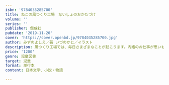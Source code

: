 ```yaml
---
isbn: '9784035285700'
title: ねこの風つくり工場　ないしょのおかたづけ
volume: ''
series: ''
publisher: 偕成社
pubdate: '2019-11-20'
cover: 'https://cover.openbd.jp/9784035285700.jpg'
author: みずのよしえ／著 いづのかじ／イラスト
description: 風つくり工場では、毎日さまざまなことが起こります。内緒のお仕事が思いもよらない風を生みだしてしまう話など、3話を収録。
price: '1200'
genre: 児童図書
target: 児童
format: 単行本
content: 日本文学、小説・物語

---
```

